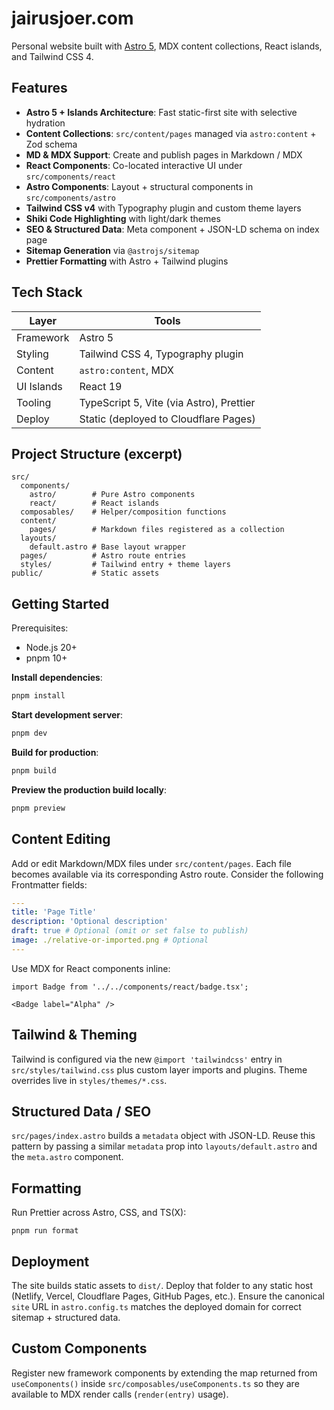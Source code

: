 # jairusjoer.com

Personal website built with [Astro 5](https://astro.build), MDX content collections, React islands, and Tailwind CSS 4.

## Features

- **Astro 5 + Islands Architecture**: Fast static-first site with selective hydration
- **Content Collections**: `src/content/pages` managed via `astro:content` + Zod schema
- **MD & MDX Support**: Create and publish pages in Markdown / MDX
- **React Components**: Co-located interactive UI under `src/components/react`
- **Astro Components**: Layout + structural components in `src/components/astro`
- **Tailwind CSS v4** with Typography plugin and custom theme layers
- **Shiki Code Highlighting** with light/dark themes
- **SEO & Structured Data**: Meta component + JSON-LD schema on index page
- **Sitemap Generation** via `@astrojs/sitemap`
- **Prettier Formatting** with Astro + Tailwind plugins

## Tech Stack

| Layer      | Tools                                    |
| ---------- | ---------------------------------------- |
| Framework  | Astro 5                                  |
| Styling    | Tailwind CSS 4, Typography plugin        |
| Content    | `astro:content`, MDX                     |
| UI Islands | React 19                                 |
| Tooling    | TypeScript 5, Vite (via Astro), Prettier |
| Deploy     | Static (deployed to Cloudflare Pages)    |

## Project Structure (excerpt)

```
src/
  components/
    astro/        # Pure Astro components
    react/        # React islands
  composables/    # Helper/composition functions
  content/
    pages/        # Markdown files registered as a collection
  layouts/
    default.astro # Base layout wrapper
  pages/          # Astro route entries
  styles/         # Tailwind entry + theme layers
public/           # Static assets
```

## Getting Started

Prerequisites:

- Node.js 20+
- pnpm 10+

**Install dependencies**:

```sh
pnpm install
```

**Start development server**:

```sh
pnpm dev
```

**Build for production**:

```sh
pnpm build
```

**Preview the production build locally**:

```sh
pnpm preview
```

## Content Editing

Add or edit Markdown/MDX files under `src/content/pages`. Each file becomes available via its corresponding Astro route. Consider the following Frontmatter fields:

```yaml
---
title: 'Page Title'
description: 'Optional description'
draft: true # Optional (omit or set false to publish)
image: ./relative-or-imported.png # Optional
---
```

Use MDX for React components inline:

```mdx
import Badge from '../../components/react/badge.tsx';

<Badge label="Alpha" />
```

## Tailwind & Theming

Tailwind is configured via the new `@import 'tailwindcss'` entry in `src/styles/tailwind.css` plus custom layer imports and plugins. Theme overrides live in `styles/themes/*.css`.

## Structured Data / SEO

`src/pages/index.astro` builds a `metadata` object with JSON-LD. Reuse this pattern by passing a similar `metadata` prop into `layouts/default.astro` and the `meta.astro` component.

## Formatting

Run Prettier across Astro, CSS, and TS(X):

```
pnpm run format
```

## Deployment

The site builds static assets to `dist/`. Deploy that folder to any static host (Netlify, Vercel, Cloudflare Pages, GitHub Pages, etc.). Ensure the canonical `site` URL in `astro.config.ts` matches the deployed domain for correct sitemap + structured data.

## Custom Components

Register new framework components by extending the map returned from `useComponents()` inside `src/composables/useComponents.ts` so they are available to MDX render calls (`render(entry)` usage).
